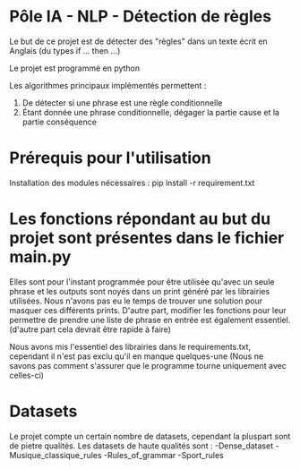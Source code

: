 # Pôle IA - NLP - Détection de règles

Le but de ce projet est de détecter des "règles" dans un texte écrit en Anglais (du types if ... then ...)

Le projet est programmé en python

Les algorithmes principaux implémentés permettent : 
1) De détecter si une phrase est une règle conditionnelle
2) Étant donnée une phrase conditionnelle, dégager la partie cause et la partie conséquence

# Prérequis pour l'utilisation

Installation des modules nécessaires : pip install -r requirement.txt

# Les fonctions répondant au but du projet sont présentes dans le fichier main.py
Elles sont pour l'instant programmée pour être utilisée qu'avec un seule phrase et les outputs sont noyés dans un print généré par les librairies utilisées.
Nous n'avons pas eu le temps de trouver une solution pour masquer ces différents prints. D'autre part, modifier les fonctions pour leur permettre de prendre une liste de phrase en entrée est également essentiel. (d'autre part cela devrait être rapide à faire)

Nous avons mis l'essentiel des librairies dans le requirements.txt, cependant il n'est pas exclu qu'il en manque quelques-une (Nous ne savons pas comment s'assurer que le programme tourne uniquement avec celles-ci)

# Datasets

Le projet compte un certain nombre de datasets, cependant la pluspart sont de pietre qualités.
Les datasets de haute qualités sont :
-Dense_dataset
-Musique_classique_rules
-Rules_of_grammar
-Sport_rules
